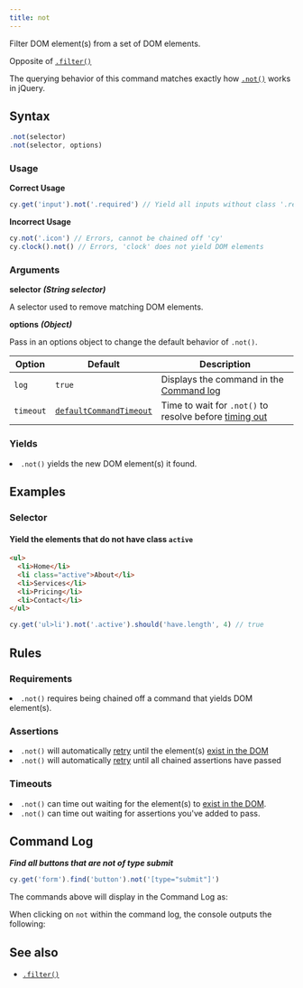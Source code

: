 ```yaml
---
title: not
---
```


Filter DOM element(s) from a set of DOM elements.

<Alert type="info">

Opposite of [`.filter()`](/api/commands/filter)

</Alert>

<Alert type="info">

The querying behavior of this command matches exactly how
[`.not()`](http://api.jquery.com/not) works in jQuery.

</Alert>

## Syntax

```javascript
.not(selector)
.not(selector, options)
```

### Usage

**<Icon name="check-circle" color="green"></Icon> Correct Usage**

```javascript
cy.get('input').not('.required') // Yield all inputs without class '.required'
```

**<Icon name="exclamation-triangle" color="red"></Icon> Incorrect Usage**

```javascript
cy.not('.icon') // Errors, cannot be chained off 'cy'
cy.clock().not() // Errors, 'clock' does not yield DOM elements
```

### Arguments

**<Icon name="angle-right"></Icon> selector** **_(String selector)_**

A selector used to remove matching DOM elements.

**<Icon name="angle-right"></Icon> options** **_(Object)_**

Pass in an options object to change the default behavior of `.not()`.

| Option    | Default                                                              | Description                                                                              |
| --------- | -------------------------------------------------------------------- | ---------------------------------------------------------------------------------------- |
| `log`     | `true`                                                               | Displays the command in the [Command log](/guides/core-concepts/cypress-app#Command-Log) |
| `timeout` | [`defaultCommandTimeout`](/guides/references/configuration#Timeouts) | Time to wait for `.not()` to resolve before [timing out](#Timeouts)                      |

### Yields [<Icon name="question-circle"/>](/guides/core-concepts/introduction-to-cypress#Subject-Management)

<List><li>`.not()` yields the new DOM element(s) it found.</li></List>

## Examples

### Selector

#### Yield the elements that do not have class `active`

```html
<ul>
  <li>Home</li>
  <li class="active">About</li>
  <li>Services</li>
  <li>Pricing</li>
  <li>Contact</li>
</ul>
```

```javascript
cy.get('ul>li').not('.active').should('have.length', 4) // true
```

## Rules

### Requirements [<Icon name="question-circle"/>](/guides/core-concepts/introduction-to-cypress#Chains-of-Commands)

<List><li>`.not()` requires being chained off a command that yields DOM
element(s).</li></List>

### Assertions [<Icon name="question-circle"/>](/guides/core-concepts/introduction-to-cypress#Assertions)

<List><li>`.not()` will automatically
[retry](/guides/core-concepts/retry-ability) until the element(s)
[exist in the DOM](/guides/core-concepts/introduction-to-cypress#Default-Assertions)</li><li>`.not()`
will automatically [retry](/guides/core-concepts/retry-ability) until all
chained assertions have passed</li></List>

### Timeouts [<Icon name="question-circle"/>](/guides/core-concepts/introduction-to-cypress#Timeouts)

<List><li>`.not()` can time out waiting for the element(s) to
[exist in the DOM](/guides/core-concepts/introduction-to-cypress#Default-Assertions).</li><li>`.not()`
can time out waiting for assertions you've added to pass.</li></List>

## Command Log

**_Find all buttons that are not of type submit_**

```javascript
cy.get('form').find('button').not('[type="submit"]')
```

The commands above will display in the Command Log as:

<DocsImage src="/img/api/not/filter-elements-with-not-and-optional-selector.png" alt="Command Log not" ></DocsImage>

When clicking on `not` within the command log, the console outputs the
following:

<DocsImage src="/img/api/not/log-elements-found-when-using-cy-not.png" alt="Console Log not" ></DocsImage>

## See also

- [`.filter()`](/api/commands/filter)

